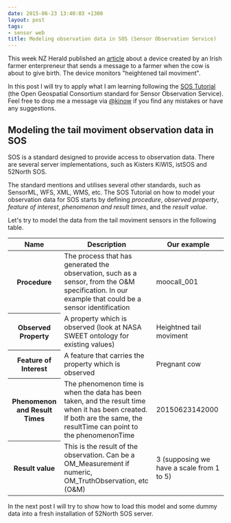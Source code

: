 ```yaml
---
date: 2015-06-23 13:40:03 +1300
layout: post
tags:
- sensor web
title: Modeling observation data in SOS (Sensor Observation Service)
---
```


This week NZ Herald published an [article](http://www.nzherald.co.nz/technology/news/article.cfm?c_id=5&objectid=11469418)
about a device created by an Irish farmer enterpreneur that sends a message to a farmer when the cow is about to give birth.
The device monitors "heightened tail moviment".

In this post I will try to apply what I am learning following the [SOS Tutorial](http://www.ogcnetwork.net/SOS_2_0/tutorial)
(the Open Geospatial Consortium standard for Sensor Observation Service). Feel free to drop me a message via
[@kinow](https://twitter.com/kinow) if you find any mistakes or have any suggestions.

## Modeling the tail moviment observation data in SOS

SOS is a standard designed to provide access to observation data. There are several server implementations, such as Kisters KiWIS, 
istSOS and 52North SOS.

The standard mentions and utilises several other standards, such as SensorML, WFS, XML, WMS, etc. The SOS Tutorial on
how to model your observation data for SOS starts by defining *procedure*, *observed property*, *feature of interest*,
*phenomenon and result times*, and the *result value*.

Let's try to model the data from the tail moviment sensors in the following table.

<table class="table table-bordered">
<thead>
<tr>
<th>Name</th>
<th>Description</th>
<th>Our example</th>
</tr>
</thead>
<tbody>
<tr>
<th>Procedure</th>
<td>The process that has generated the observation, such as a sensor, from the O&M specification. In our example that could be a sensor identification</td>
<td>moocall_001</td>
</tr>
<tr>
<th>Observed Property</th>
<td>A property which is observed (look at NASA SWEET ontology for existing values)</td>
<td>Heightned tail moviment</td>
</tr>
<tr>
<th>Feature of Interest</th>
<td>A feature that carries the property which is observed</td>
<td>Pregnant cow</td>
</tr>
<tr>
<th>Phenomenon and Result Times</th>
<td>The phenomenon time is when the data has been taken, and the result time when it has been created. If both are the same, the resultTime can point to the phenomenonTime</td>
<td>20150623142000</td>
</tr>
<tr>
<th>Result value</th>
<td>This is the result of the observation. Can be a OM_Measurement if numeric, OM_TruthObservation, etc (O&M)</td>
<td>3 (supposing we have a scale from 1 to 5)</td>
</tr>
</tbody>
</table>

In the next post I will try to show how to load this model and some dummy data into a fresh installation of
52North SOS server.
